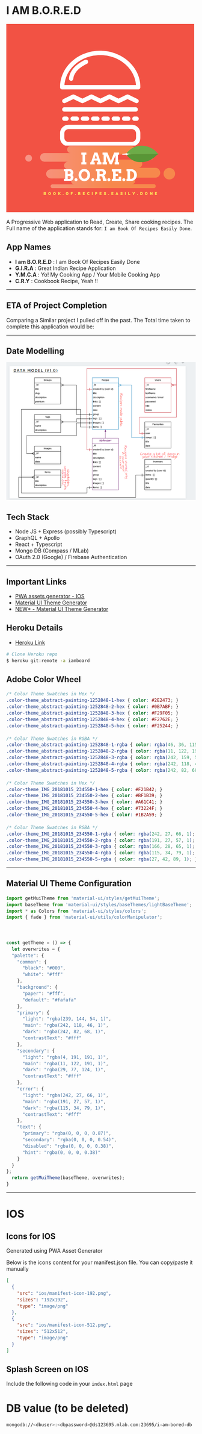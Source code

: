 # I AM B.O.R.E.D

![I am B.O.R.E.D Logo](design/images/logo.png)

A Progressive Web application to Read, Create, Share cooking recipes. The Full name of the application stands for: `I am Book Of Recipes Easily Done`.

## App Names

- **I am B.O.R.E.D** : I am Book Of Recipes Easily Done
- **G.I.R.A** : Great Indian Recipe Application
- **Y.M.C.A** : Yo! My Cooking App / Your Mobile Cooking App
- **C.R.Y** : Cookbook Recipe, Yeah !!

---

## ETA of Project Completion

Comparing a Similar project I pulled off in the past. The Total time taken to complete this application would be:



---

## Date Modelling

![Data Modelling](./design/data-modelling-annotated.png)

## Tech Stack

- Node JS + Express (possibly Typescript)
- GraphQL + Apollo
- React + Typescript
- Mongo DB (Compass / MLab)
- OAuth 2.0 (Google) / Firebase Authentication

---

## Important Links

- [PWA assets generator - IOS](https://github.com/onderceylan/pwa-asset-generator)
- [Material UI Theme Generator](https://cimdalli.github.io/mui-theme-generator/)
- [NEW* - Material UI Theme Generator](https://github.com/in-your-saas/material-ui-theme-editor)

## Heroku Details

- [Heroku Link](https://iamboard.herokuapp.com/)

```bash
# Clone Heroku repo
$ heroku git:remote -a iamboard
```


## Adobe Color Wheel

```css
/* Color Theme Swatches in Hex */
.color-theme_abstract-painting-1252848-1-hex { color: #2E2473; }
.color-theme_abstract-painting-1252848-2-hex { color: #0B7ABF; }
.color-theme_abstract-painting-1252848-3-hex { color: #F29F05; }
.color-theme_abstract-painting-1252848-4-hex { color: #F2762E; }
.color-theme_abstract-painting-1252848-5-hex { color: #F25244; }

/* Color Theme Swatches in RGBA */
.color-theme_abstract-painting-1252848-1-rgba { color: rgba(46, 36, 115, 1); }
.color-theme_abstract-painting-1252848-2-rgba { color: rgba(11, 122, 191, 1); }
.color-theme_abstract-painting-1252848-3-rgba { color: rgba(242, 159, 5, 1); }
.color-theme_abstract-painting-1252848-4-rgba { color: rgba(242, 118, 46, 1); }
.color-theme_abstract-painting-1252848-5-rgba { color: rgba(242, 82, 68, 1); }

/* Color Theme Swatches in Hex */
.color-theme_IMG_20181015_234550-1-hex { color: #F21B42; }
.color-theme_IMG_20181015_234550-2-hex { color: #BF1B39; }
.color-theme_IMG_20181015_234550-3-hex { color: #A61C41; }
.color-theme_IMG_20181015_234550-4-hex { color: #73224F; }
.color-theme_IMG_20181015_234550-5-hex { color: #1B2A59; }

/* Color Theme Swatches in RGBA */
.color-theme_IMG_20181015_234550-1-rgba { color: rgba(242, 27, 66, 1); }
.color-theme_IMG_20181015_234550-2-rgba { color: rgba(191, 27, 57, 1); }
.color-theme_IMG_20181015_234550-3-rgba { color: rgba(166, 28, 65, 1); }
.color-theme_IMG_20181015_234550-4-rgba { color: rgba(115, 34, 79, 1); }
.color-theme_IMG_20181015_234550-5-rgba { color: rgba(27, 42, 89, 1); }
```

---

## Material UI Theme Configuration

```javascript
import getMuiTheme from 'material-ui/styles/getMuiTheme';
import baseTheme from 'material-ui/styles/baseThemes/lightBaseTheme';
import * as Colors from 'material-ui/styles/colors';
import { fade } from 'material-ui/utils/colorManipulator';



const getTheme = () => {
  let overwrites = {
  "palette": {
    "common": {
      "black": "#000",
      "white": "#fff"
    },
    "background": {
      "paper": "#fff",
      "default": "#fafafa"
    },
    "primary": {
      "light": "rgba(239, 144, 54, 1)",
      "main": "rgba(242, 118, 46, 1)",
      "dark": "rgba(242, 82, 68, 1)",
      "contrastText": "#fff"
    },
    "secondary": {
      "light": "rgba(4, 191, 191, 1)",
      "main": "rgba(11, 122, 191, 1)",
      "dark": "rgba(29, 77, 124, 1)",
      "contrastText": "#fff"
    },
    "error": {
      "light": "rgba(242, 27, 66, 1)",
      "main": "rgba(191, 27, 57, 1)",
      "dark": "rgba(115, 34, 79, 1)",
      "contrastText": "#fff"
    },
    "text": {
      "primary": "rgba(0, 0, 0, 0.87)",
      "secondary": "rgba(0, 0, 0, 0.54)",
      "disabled": "rgba(0, 0, 0, 0.38)",
      "hint": "rgba(0, 0, 0, 0.38)"
    }
  }
};
  return getMuiTheme(baseTheme, overwrites);
}
```

---

# IOS

## Icons for IOS

Generated using PWA Asset Generator

Below is the icons content for your manifest.json file. You can copy/paste it manually

```json
[
  {
    "src": "ios/manifest-icon-192.png",
    "sizes": "192x192",
    "type": "image/png"
  },
  {
    "src": "ios/manifest-icon-512.png",
    "sizes": "512x512",
    "type": "image/png"
  }
]
```

## Splash Screen on IOS

Include the following code in your `index.html` page


# DB value (to be deleted)

```bash
mongodb://<dbuser>:<dbpassword>@ds123695.mlab.com:23695/i-am-bored-db
```